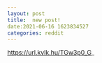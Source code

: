 ```yaml
--- 
layout: post 
title:  new post! 
date:2021-06-16 1623834527 
categories: reddit 
--- 
```

https://url.kvlk.hu/TGw3p0_G_